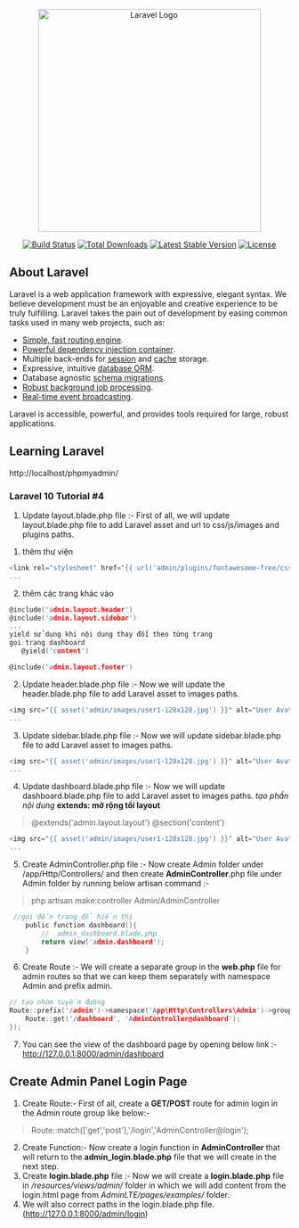 <p align="center"><a href="https://laravel.com" target="_blank"><img src="https://raw.githubusercontent.com/laravel/art/master/logo-lockup/5%20SVG/2%20CMYK/1%20Full%20Color/laravel-logolockup-cmyk-red.svg" width="400" alt="Laravel Logo"></a></p>

<p align="center">
<a href="https://github.com/laravel/framework/actions"><img src="https://github.com/laravel/framework/workflows/tests/badge.svg" alt="Build Status"></a>
<a href="https://packagist.org/packages/laravel/framework"><img src="https://img.shields.io/packagist/dt/laravel/framework" alt="Total Downloads"></a>
<a href="https://packagist.org/packages/laravel/framework"><img src="https://img.shields.io/packagist/v/laravel/framework" alt="Latest Stable Version"></a>
<a href="https://packagist.org/packages/laravel/framework"><img src="https://img.shields.io/packagist/l/laravel/framework" alt="License"></a>
</p>

## About Laravel

Laravel is a web application framework with expressive, elegant syntax. We believe development must be an enjoyable and creative experience to be truly fulfilling. Laravel takes the pain out of development by easing common tasks used in many web projects, such as:

- [Simple, fast routing engine](https://laravel.com/docs/routing).
- [Powerful dependency injection container](https://laravel.com/docs/container).
- Multiple back-ends for [session](https://laravel.com/docs/session) and [cache](https://laravel.com/docs/cache) storage.
- Expressive, intuitive [database ORM](https://laravel.com/docs/eloquent).
- Database agnostic [schema migrations](https://laravel.com/docs/migrations).
- [Robust background job processing](https://laravel.com/docs/queues).
- [Real-time event broadcasting](https://laravel.com/docs/broadcasting).

Laravel is accessible, powerful, and provides tools required for large, robust applications.

## Learning Laravel
<!-- database -->
http://localhost/phpmyadmin/
### Laravel 10 Tutorial #4
1) Update layout.blade.php file :-
First of all, we will update layout.blade.php file to add Laravel asset and url to css/js/images and plugins paths.
1. thêm thư viện

```c 
<link rel="stylesheet" href="{{ url('admin/plugins/fontawesome-free/css/all.min.css') }}">
...
```

2. thêm các trang khác vào

 ```c 
 @include('admin.layout.header')
 @include('admin.layout.sidebar')
 ...
 yield sử dụng khi nội dung thay đổi theo từng trang 
 gọi trang dashboard
    @yield('content')

@include('admin.layout.footer')
```

2) Update header.blade.php file :-
Now we will update the header.blade.php file to add Laravel asset to images paths.
```c 
<img src="{{ asset('admin/images/user1-128x128.jpg') }}" alt="User Avatar" class="img-size-50 mr-3 img-circle">
...
```

3) Update sidebar.blade.php file :-
Now we will update sidebar.blade.php file to add Laravel asset to images paths.
```c 
<img src="{{ asset('admin/images/user1-128x128.jpg') }}" alt="User Avatar" class="img-size-50 mr-3 img-circle">
...
```
4) Update dashboard.blade.php file :-
Now we will update dashboard.blade.php file to add Laravel asset to images paths.
_tạo phần nội dung_
**extends: mở rộng tối layout**
>   @extends('admin.layout.layout')
  @section('content')
```c 
<img src="{{ asset('admin/images/user1-128x128.jpg') }}" alt="User Avatar" class="img-size-50 mr-3 img-circle">
...
```
5) Create AdminController.php file :-
Now create Admin folder under /app/Http/Controllers/ and then create **AdminController**.php file under Admin folder by running below artisan command :-
>php artisan make:controller Admin/AdminController
```c 
 //gọi đến trang để hiển thị
    public function dashboard(){
        //  admin_dashboard.blade.php
        return view('admin.dashboard');
    }
```

6) Create Route :-
We will create a separate group in the **web.php** file for admin routes so that we can keep them separately with namespace Admin and prefix admin.
```c 
// tạo nhóm tuyến đường
Route::prefix('/admin')->namespace('App\Http\Controllers\Admin')->group(function () {
    Route::get('/dashboard', 'AdminController@dashboard');
});
```
7) You can see the view of the dashboard page by opening below link :-
http://127.0.0.1:8000/admin/dashboard
## Create Admin Panel Login Page
1) Create Route:- 
First of all, create a **GET/POST** route for admin login in the Admin route group like below:-
>Route::match(['get','post'],'/login','AdminController@login');

2) Create Function:-
Now create a login function in **AdminController** that will return to the **admin_login.blade.php** file that we will create in the next step.
3) Create **login.blade.php** file :-
Now we will create a **login.blade.php** file in _/resources/views/admin/_ folder in which we will add content from the login.html page from _AdminLTE/pages/examples/_ folder. 
4) We will also correct paths in the login.blade.php file. 
(http://127.0.0.1:8000/admin/login)